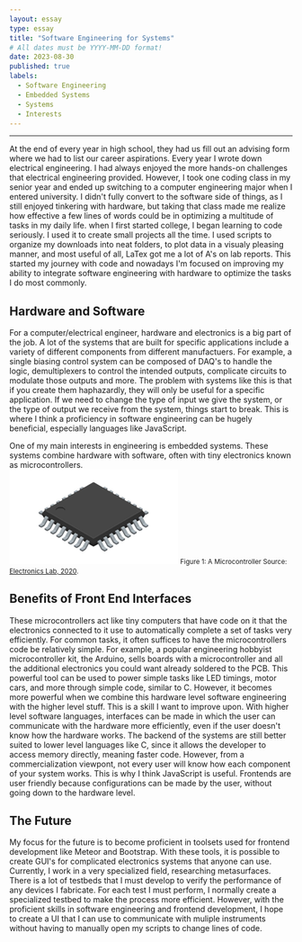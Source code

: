```yaml
---
layout: essay
type: essay
title: "Software Engineering for Systems"
# All dates must be YYYY-MM-DD format!
date: 2023-08-30
published: true
labels:
  - Software Engineering
  - Embedded Systems
  - Systems
  - Interests
---
```

<hr>
At the end of every year in high school, they had us fill out an advising form where we had to list our career aspirations. Every year I wrote down electrical engineering. I had always enjoyed the more hands-on challenges that electrical engineering provided. However, I took one coding class in my senior year and ended up switching to a computer engineering major when I entered university. I didn't fully convert to the software side of things, as I still enjoyed tinkering with hardware, but taking that class made me realize how effective a few lines of words could be in optimizing a multitude of tasks in my daily life. when I first started college, I began learning to code seriously. I used it to create small projects all the time. I used scripts to organize my downloads into neat folders, to plot data in a visualy pleasing manner, and most useful of all, LaTex got me a lot of A's on lab reports. This started my journey with code and nowadays I'm focused on improving my ability to integrate software engineering with hardware to optimize the tasks I do most commonly. 


## Hardware and Software
For a computer/electrical engineer, hardware and electronics is a big part of the job. A lot of the systems that are built for specific applications include a variety of different components from different manufactuers. For example, a single biasing control system can be composed of DAQ's to handle the logic, demultiplexers to control the intended outputs, complicate circuits to modulate those outputs and more. The problem with systems like this is that if you create them haphazardly, they will only be useful for a specific application. If we need to change the type of input we give the system, or the type of output we receive from the system, things start to break. This is where I think a proficiency in software engineering can be hugely beneficial, especially languages like JavaScript. 

One of my main interests in engineering is embedded systems. These systems combine hardware with software, often with tiny electronics known as microcontrollers.<br> 
<img width="300px" class="rounded float-start pe-4" src="../img/micro.jpg">
<small>Figure 1: A Microcontroller Source: [Electronics Lab, 2020](https://www.electronics-lab.com/top-10-popular-microcontrollers-among-makers/).</small> <br>

## Benefits of Front End Interfaces
These microcontrollers act like tiny computers that have code on it that the electronics connected to it use to automatically complete a set of tasks very efficiently. For common tasks, it often suffices to have the microcontrollers code be relatively simple. For example, a popular engineering hobbyist microcontroller kit, the Arduino, sells boards with a microcontroller and all the additional electronics you could want already soldered to the PCB. This powerful tool can be used to power simple tasks like LED timings, motor cars, and more through simple code, similar to C. However, it becomes more powerful when we combine this hardware level software engineering with the higher level stuff. This is a skill I want to improve upon. With higher level software languages, interfaces can be made in which the user can communicate with the hardware more efficiently, even if the user doesn't know how the hardware works. The backend of the systems are still better suited to lower level languages like C, since it allows the developer to access memory directly, meaning faster code. However, from a commercialization viewpont, not every user will know how each component of your system works. This is why I think JavaScript is useful. Frontends are user friendly because configurations can be made by the user, without going down to the hardware level. 

## The Future
My focus for the future is to become proficient in toolsets used for frontend development like Meteor and Bootstrap. With these tools, it is possible to create GUI's for complicated electronics systems that anyone can use. Currently, I work in a very specialized field, researching metasurfaces. There is a lot of testbeds that I must develop to verify the performance of any devices I fabricate. For each test I must perform, I normally create a specialized testbed to make the process more efficient. However, with the proficient skills in software engineering and frontend development, I hope to create a UI that I can use to communicate with muliple instruments without having to manually open my scripts to change lines of code. 


